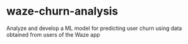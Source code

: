 # waze-churn-analysis
Analyze and develop a ML model for predicting user churn using data obtained from users of the Waze app
